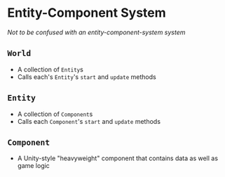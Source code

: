 # Entity-Component System
*Not to be confused with an entity-component-system system*

## `World`
* A collection of `Entity`s
* Calls each's `Entity`'s `start` and `update` methods

## `Entity`
* A collection of `Component`s
* Calls each `Component`'s `start` and `update` methods

## `Component`
* A Unity-style "heavyweight" component that contains data as well as game logic
